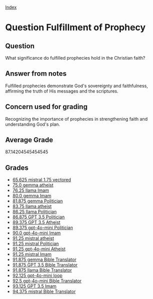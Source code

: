 
[Index](../../index.md)
# Question Fulfillment of Prophecy
## Question
What significance do fulfilled prophecies hold in the Christian faith?

## Answer from notes
Fulfilled prophecies demonstrate God's sovereignty and faithfulness, affirming the truth of His messages and the scriptures.

## Concern used for grading
Recognizing the importance of prophecies in strengthening faith and understanding God's plan.

## Average Grade
87.14204545454545

## Grades
 * [65.625 mistral 1.75 vectored](../answers/mistral_1.75_vectored/Fulfillment_of_Prophecy.md)
 * [75.0 gemma atheist](../answers/gemma_atheist/Fulfillment_of_Prophecy.md)
 * [76.25 llama Imam](../answers/llama_Imam/Fulfillment_of_Prophecy.md)
 * [80.0 gemma Imam](../answers/gemma_Imam/Fulfillment_of_Prophecy.md)
 * [81.875 gemma Politician](../answers/gemma_Politician/Fulfillment_of_Prophecy.md)
 * [83.75 llama atheist](../answers/llama_atheist/Fulfillment_of_Prophecy.md)
 * [86.25 llama Politician](../answers/llama_Politician/Fulfillment_of_Prophecy.md)
 * [86.875 GPT 3.5 Politician](../answers/GPT_3.5_Politician/Fulfillment_of_Prophecy.md)
 * [89.375 GPT 3.5 Atheist](../answers/GPT_3.5_Atheist/Fulfillment_of_Prophecy.md)
 * [89.375 gpt-4o-mini Politician](../answers/gpt-4o-mini_Politician/Fulfillment_of_Prophecy.md)
 * [90.0 gpt-4o-mini Imam](../answers/gpt-4o-mini_Imam/Fulfillment_of_Prophecy.md)
 * [91.25 mistral atheist](../answers/mistral_atheist/Fulfillment_of_Prophecy.md)
 * [91.25 mistral Politician](../answers/mistral_Politician/Fulfillment_of_Prophecy.md)
 * [91.25 gpt-4o-mini Atheist](../answers/gpt-4o-mini_Atheist/Fulfillment_of_Prophecy.md)
 * [91.25 mistral Imam](../answers/mistral_Imam/Fulfillment_of_Prophecy.md)
 * [91.875 gemma Bible Translator](../answers/gemma_Bible_Translator/Fulfillment_of_Prophecy.md)
 * [91.875 GPT 3.5 Bible Translator](../answers/GPT_3.5_Bible_Translator/Fulfillment_of_Prophecy.md)
 * [91.875 llama Bible Translator](../answers/llama_Bible_Translator/Fulfillment_of_Prophecy.md)
 * [92.125 gpt-4o-mini loop](../answers/gpt-4o-mini_loop/Fulfillment_of_Prophecy.md)
 * [92.5 gpt-4o-mini Bible Translator](../answers/gpt-4o-mini_Bible_Translator/Fulfillment_of_Prophecy.md)
 * [93.125 GPT 3.5 Imam](../answers/GPT_3.5_Imam/Fulfillment_of_Prophecy.md)
 * [94.375 mistral Bible Translator](../answers/mistral_Bible_Translator/Fulfillment_of_Prophecy.md)
